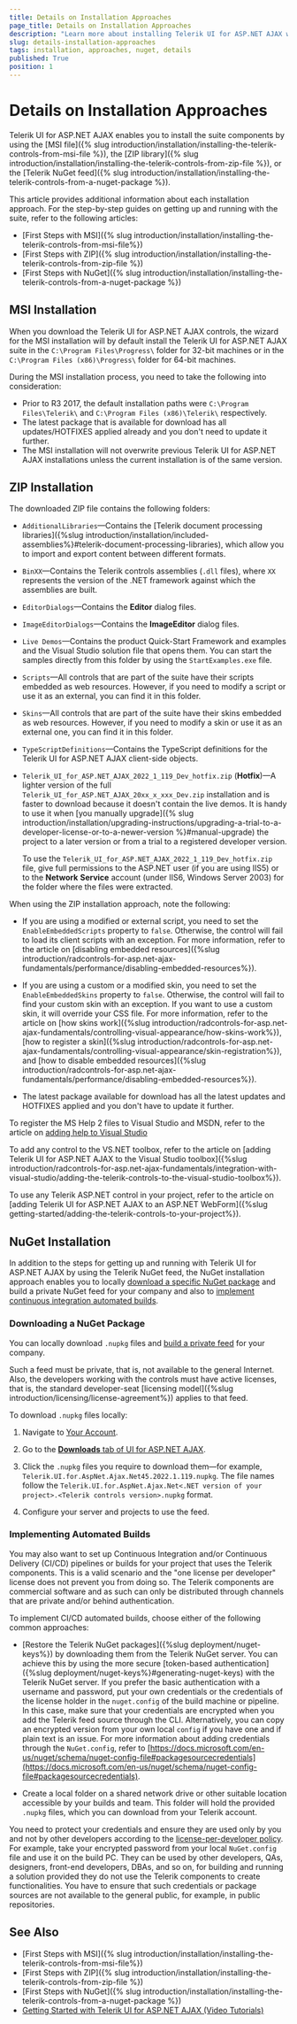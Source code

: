 ```yaml
---
title: Details on Installation Approaches
page_title: Details on Installation Approaches
description: "Learn more about installing Telerik UI for ASP.NET AJAX with MSI or ZIP files and through the Telerik NuGet feed."
slug: details-installation-approaches
tags: installation, approaches, nuget, details
published: True
position: 1
---
```


# Details on Installation Approaches

Telerik UI for ASP.NET AJAX enables you to install the suite components by using the [MSI file]({% slug introduction/installation/installing-the-telerik-controls-from-msi-file %}), the [ZIP library]({% slug introduction/installation/installing-the-telerik-controls-from-zip-file %}), or the [Telerik NuGet feed]({% slug introduction/installation/installing-the-telerik-controls-from-a-nuget-package %}).

This article provides additional information about each installation approach. For the step-by-step guides on getting up and running with the suite, refer to the following articles:

* [First Steps with MSI]({% slug introduction/installation/installing-the-telerik-controls-from-msi-file%})
* [First Steps with ZIP]({% slug introduction/installation/installing-the-telerik-controls-from-zip-file %})
* [First Steps with NuGet]({% slug introduction/installation/installing-the-telerik-controls-from-a-nuget-package %})

## MSI Installation

When you download the Telerik UI for ASP.NET AJAX controls, the wizard for the MSI installation will by default install the Telerik UI for ASP.NET AJAX suite in the `C:\Program Files\Progress\` folder for 32-bit machines or in the `C:\Program Files (x86)\Progress\` folder for 64-bit machines.

During the MSI installation process, you need to take the following into consideration:

* Prior to R3 2017, the default installation paths were `C:\Program Files\Telerik\` and `C:\Program Files (x86)\Telerik\` respectively.
* The latest package that is available for download has all updates/HOTFIXES applied already and you don't need to update it further.
* The MSI installation will not overwrite previous Telerik UI for ASP.NET AJAX installations unless the current installation is of the same version.

## ZIP Installation

The downloaded ZIP file contains the following folders:

* `AdditionalLibraries`&mdash;Contains the [Telerik document processing libraries]({%slug introduction/installation/included-assemblies%}#telerik-document-processing-libraries), which allow you to import and export content between different formats.

* `BinXX`&mdash;Contains the Telerik controls assemblies (`.dll` files), where `XX` represents the version of the .NET framework against which the assemblies are built.

* `EditorDialogs`&mdash;Contains the **Editor** dialog files.

* `ImageEditorDialogs`&mdash;Contains the **ImageEditor** dialog files.

* `Live Demos`&mdash;Contains the product Quick-Start Framework and examples and the Visual Studio solution file that opens them. You can start the samples directly from this folder by using the `StartExamples.exe` file.

* `Scripts`&mdash;All controls that are part of the suite have their scripts embedded as web resources. However, if you need to modify a script or use it as an external, you can find it in this folder.

* `Skins`&mdash;All controls that are part of the suite have their skins embedded as web resources. However, if you need to modify a skin or use it as an external one, you can find it in this folder.

* `TypeScriptDefinitions`&mdash;Contains the TypeScript definitions for the Telerik UI for ASP.NET AJAX client-side objects.

* `Telerik_UI_for_ASP.NET_AJAX_2022_1_119_Dev_hotfix.zip` (**Hotfix**)&mdash;A lighter version of the full `Telerik_UI_for_ASP.NET_AJAX_20xx_x_xxx_Dev.zip` installation and is faster to download because it doesn't contain the live demos. It is handy to use it when [you manually upgrade]({% slug introduction/installation/upgrading-instructions/upgrading-a-trial-to-a-developer-license-or-to-a-newer-version %}#manual-upgrade) the project to a later version or from a trial to a registered developer version.

  To use the `Telerik_UI_for_ASP.NET_AJAX_2022_1_119_Dev_hotfix.zip` file, give full permissions to the ASP.NET user (if you are using IIS5) or to the **Network** **Service** account (under IIS6, Windows Server 2003) for the folder where the files were extracted.

When using the ZIP installation approach, note the following:

* If you are using a modified or external script, you need to set the `EnableEmbeddedScripts` property to `false`. Otherwise, the control will fail to load its client scripts with an exception. For more information, refer to the article on [disabling embedded resources]({%slug introduction/radcontrols-for-asp.net-ajax-fundamentals/performance/disabling-embedded-resources%}).

* If you are using a custom or a modified skin, you need to set the `EnableEmbeddedSkins` property to `false`.	Otherwise, the control will fail to find your custom skin with an exception. If you want to use a custom skin, it will override your CSS file. For more information, refer to the article on [how skins work]({%slug introduction/radcontrols-for-asp.net-ajax-fundamentals/controlling-visual-appearance/how-skins-work%}), [how to register a skin]({%slug introduction/radcontrols-for-asp.net-ajax-fundamentals/controlling-visual-appearance/skin-registration%}), and [how to disable embedded resources]({%slug introduction/radcontrols-for-asp.net-ajax-fundamentals/performance/disabling-embedded-resources%}).

* The latest package available for download has all the latest updates and HOTFIXES applied and you don't have to update it further.

To register the MS Help 2 files to Visual Studio and MSDN, refer to the article on [adding help to Visual Studio](https://www.telerik.com/support/kb/aspnet-ajax/general/add-help-to-visual-studio.aspx)

To add any control to the VS.NET toolbox, refer to the article on [adding Telerik UI for ASP.NET AJAX to the Visual Studio toolbox]({%slug introduction/radcontrols-for-asp.net-ajax-fundamentals/integration-with-visual-studio/adding-the-telerik-controls-to-the-visual-studio-toolbox%}).

To use any Telerik ASP.NET control in your project, refer to the article on [adding Telerik UI for ASP.NET AJAX to an ASP.NET WebForm]({%slug getting-started/adding-the-telerik-controls-to-your-project%}).

## NuGet Installation

In addition to the steps for getting up and running with Telerik UI for ASP.NET AJAX by using the Telerik NuGet feed, the NuGet installation approach enables you to locally [download a specific NuGet package](#downloading-a-nuget-package) and build a private NuGet feed for your company and also to [implement continuous integration automated builds](#implementing-automated-builds).    

### Downloading a NuGet Package

You can locally download `.nupkg` files and [build a private feed](https://www.telerik.com/blogs/power-your-projects-with-telerik---now-with-the-convenience-of-nuget) for your company.

Such a feed must be private, that is, not available to the general Internet. Also, the developers working with the controls must have active licenses, that is, the standard developer-seat [licensing model]({%slug introduction/licensing/license-agreement%}) applies to that feed.

To download `.nupkg` files locally:

1. Navigate to [Your Account](https://www.telerik.com/account/).

1. Go to the [**Downloads** tab of UI for ASP.NET AJAX](https://www.telerik.com/account/product-download?product=RCAJAX).

1. Click the `.nupkg` files you require to download them&mdash;for example, `Telerik.UI.for.AspNet.Ajax.Net45.2022.1.119.nupkg`. The file names follow the `Telerik.UI.for.AspNet.Ajax.Net<.NET version of your project>.<Telerik controls version>.nupkg` format.

1. Configure your server and projects to use the feed.

### Implementing Automated Builds

You may also want to set up Continuous Integration and/or Continuous Delivery (CI/CD) pipelines or builds for your project that uses the Telerik components. This is a valid scenario and the "one license per developer" license does not prevent you from doing so. The Telerik components are commercial software and as such can only be distributed through channels that are private and/or behind authentication.

To implement CI/CD automated builds, choose either of the following common approaches:

* [Restore the Telerik NuGet packages]({%slug deployment/nuget-keys%}) by downloading them from the Telerik NuGet server. You can achieve this by using the more secure [token-based authentication]({%slug deployment/nuget-keys%}#generating-nuget-keys) with the Telerik NuGet server. If you prefer the basic authentication with a username and password, put your own credentials or the credentials of the license holder in the `nuget.config` of the build machine or pipeline. In this case, make sure that your credentials are encrypted when you add the Telerik feed source through the CLI. Alternatively, you can copy an encrypted version from your own local `config` if you have one and if plain text is an issue. For more information about adding credentials through the `NuGet.config`, refer to [https://docs.microsoft.com/en-us/nuget/schema/nuget-config-file#packagesourcecredentials](https://docs.microsoft.com/en-us/nuget/schema/nuget-config-file#packagesourcecredentials).

* Create a local folder on a shared network drive or other suitable location accessible by your builds and team. This folder will hold the provided `.nupkg` files, which you can download from your Telerik account.

You need to protect your credentials and ensure they are used only by you and not by other developers according to the [license-per-developer policy](https://www.telerik.com/purchase/license-agreement/aspnet-ajax). For example, take your encrypted password from your local `NuGet.config` file and use it on the build PC. They can be used by other developers, QAs, designers, front-end developers, DBAs, and so on, for building and running a solution provided they do not use the Telerik components to create functionalities. You have to ensure that such credentials or package sources are not available to the general public, for example, in public repositories.

## See Also

* [First Steps with MSI]({% slug introduction/installation/installing-the-telerik-controls-from-msi-file%})
* [First Steps with ZIP]({% slug introduction/installation/installing-the-telerik-controls-from-zip-file %})
* [First Steps with NuGet]({% slug introduction/installation/installing-the-telerik-controls-from-a-nuget-package %})
* [Getting Started with Telerik UI for ASP.NET AJAX (Video Tutorials)](https://learn.telerik.com/learn/course/external/view/elearning/5/telerik-ui-for-aspnet-ajax)
